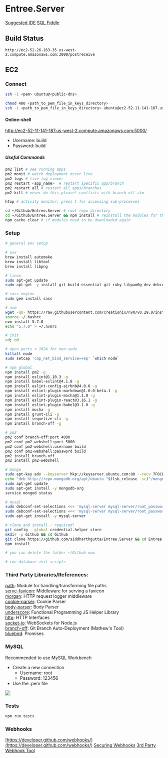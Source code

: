 # Entree.Server

[Suggested IDE](https://index.jetbrains.com/webstorm/)
[SQL Fiddle](http://sqlfiddle.com/#!9/921ef/1)

## Build Status
```
http://ec2-52-26-163-35.us-west-2.compute.amazonaws.com:3000/postreceive
```

## EC2

### Connect
```bash
ssh -i <pem> ubuntu@<public-dns>

chmod 400 <path_to_pem_file_in_keys_directory>
ssh -i <path_to_pem_file_in_keys_directory> ubuntu@ec2-52-11-141-187.us-west-2.compute.amazonaws.com
```

#### Online-shell
http://ec2-52-11-141-187.us-west-2.compute.amazonaws.com:5000/

- Username: build
- Password: build

##### Useful Commands

```bash
pm2 list # see running apps
pm2 monit # watch deployment occur live
pm2 logs # live log viewer
pm2 restart <app_name>  # restart specific app/branch
pm2 restart all # restart all apps/branches
pm2 kill # never do this please! conflicts with branch-off atm

htop # activity monitor; press t for accessing sub-processes

cd ~/Github/Entree.Server # root repo directory
cd ~/Github/Entree.Server && npm install # reinstall the modules for the app
npm cache clear # if modules need to be downloaded again
```
 
### Setup
```bash
# general env setup

# osx
brew install automake
brew install libtool
brew install libpng

# linux
sudo apt-get update
sudo apt-get -y install git build-essential git ruby libpam0g-dev debconf-utils automake libtool libpng-dev libkrb5-dev sshpass zip unzip

# sass engine
sudo gem install sass

# nvm
wget -qO- https://raw.githubusercontent.com/creationix/nvm/v0.29.0/install.sh | bash
source ~/.bashrc
nvm install 5.7.0
echo "5.7.0" > ~/.nvmrc

# init
cd; cd -

# open ports < 1024 for non-sudo
killall node
sudo setcap 'cap_net_bind_service=+ep' `which node`

# npm global
npm install pm2 -g
npm install eslint@1.10.3 -g
npm install babel-eslint@4.1.8 -g
npm install eslint-config-airbnb@4.0.0 -g
npm install eslint-plugin-markdown@1.0.0-beta.1 -g
npm install eslint-plugin-mocha@1.1.0 -g
npm install eslint-plugin-react@3.16.1 -g
npm install eslint-plugin-babel@3.1.0 -g
npm install mocha -g
npm install grunt-cli -g
npm install sequelize-cli -g
npm install branch-off -g

# pm2
pm2 conf branch-off:port 4000
pm2 conf pm2-webshell:port 5000
pm2 conf pm2-webshell:username build
pm2 conf pm2-webshell:password build
pm2 install branch-off
pm2 install pm2-webshell

# mongo
sudo apt-key adv --keyserver hkp://keyserver.ubuntu.com:80 --recv 7F0CEB10
echo "deb http://repo.mongodb.org/apt/ubuntu "$(lsb_release -sc)"/mongodb-org/3.0 multiverse" | sudo tee /etc/apt/sources.list.d/mongodb-org-3.0.list
sudo apt-get update
sudo apt-get install -y mongodb-org
service mongod status

# mysql
sudo debconf-set-selections <<< 'mysql-server mysql-server/root_password password 123456'
sudo debconf-set-selections <<< 'mysql-server mysql-server/root_password_again password 123456'
sudo apt-get install -y mysql-server

# clone and install - required!
git config --global credential.helper store
mkdir -p Github && cd Github
git clone https://github.com/siddharthgutta/Entree.Server && cd Entree.Server
npm install

# you can delete the folder ~/Github now

# run database init scripts
```

### Third Party Libraries/References:

[path](https://nodejs.org/api/path.html): Module for handling/transforming file paths  
[serve-favicon](https://github.com/expressjs/serve-favicon): Middleware for serving a favicon  
[morgan](https://github.com/expressjs/morgan): HTTP request logger middleware  
[cookie-parser](https://github.com/expressjs/cookie-parser): Cookie Parser  
[body-parser](https://github.com/expressjs/body-parser): Body Parser  
[underscore](http://underscorejs.org/): Functional Programming JS Helper Library  
[http](https://nodejs.org/api/http.html): HTTP Interfaces  
[socket-io](http://socket.io/docs/): WebSockets for Node.js  
[branch-off](https://github.com/bluejamesbond/BranchOff.js): Git Branch Auto-Deployment (Mathew's Tool)  
[bluebird](http://bluebirdjs.com/docs/api-reference.html): Promises  

### MySQL
Recommended to use MySQL Workbench
 - Create a new connection
    - Username: root
    - Password: 123456
 - Use the .pem file

![](http://i.imgur.com/MQ379m8.jpg)

### Tests
```bash
npm run tests
```

### Webhooks
[https://developer.github.com/webhooks/](https://developer.github.com/webhooks/)
[Securing Webhooks](https://developer.github.com/webhooks/securing/)
[3rd Party Webhook Tool](https://github.com/rvagg/github-webhook-handler)
